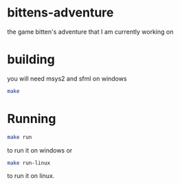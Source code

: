 # bittens-adventure
the game bitten's adventure that I am currently working on

# building
you will need msys2 and sfml on windows


```bash
make
```
# Running
```bash
make run
``` 
to run it on windows or
```bash
make run-linux
```
to run it on linux.
